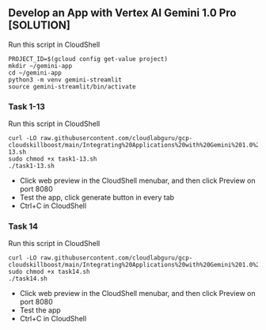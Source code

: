 ## Develop an App with Vertex AI Gemini 1.0 Pro [SOLUTION]

Run this script in CloudShell
```
PROJECT_ID=$(gcloud config get-value project)
mkdir ~/gemini-app
cd ~/gemini-app
python3 -m venv gemini-streamlit
source gemini-streamlit/bin/activate
```
### Task 1-13
Run this script in CloudShell
```
curl -LO raw.githubusercontent.com/cloudlabguru/gcp-cloudskillboost/main/Integrating%20Applications%20with%20Gemini%201.0%20Pro%20on%20Google%20Cloud/Develop%20an%20App%20with%20Vertex%20AI%20Gemini%201.0%20Pro/task1-13.sh
sudo chmod +x task1-13.sh
./task1-13.sh
```
* Click web preview in the CloudShell menubar, and then click Preview on port 8080
* Test the app, click generate button in every tab
* Ctrl+C in CloudShell

### Task 14
Run this script in CloudShell
```
curl -LO raw.githubusercontent.com/cloudlabguru/gcp-cloudskillboost/main/Integrating%20Applications%20with%20Gemini%201.0%20Pro%20on%20Google%20Cloud/Develop%20an%20App%20with%20Vertex%20AI%20Gemini%201.0%20Pro/task14.sh
sudo chmod +x task14.sh
./task14.sh
```
* Click web preview in the CloudShell menubar, and then click Preview on port 8080
* Test the app
* Ctrl+C in CloudShell

